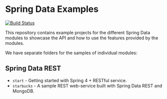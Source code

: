 # Spring Data Examples

[![Build Status](https://travis-ci.org/spring-projects/spring-data-examples.svg?branch=issue%2F%2313)](https://travis-ci.org/spring-projects/spring-data-examples)

This repository contains example projects for the different Spring Data modules to showcase the API and how to use the features provided by the modules.

We have separate folders for the samples of individual modules:
 
## Spring Data REST
* `start` - Getting started with Spring 4 + RESTful service.
* `starbucks` - A sample REST web-service built with Spring Data REST and MongoDB.
